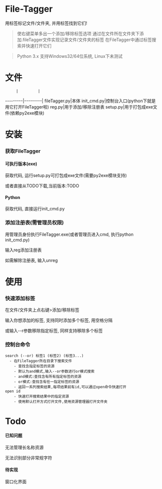 # File-Tagger
用标签标记文件/文件夹, 并用标签找到它们!

> 使右键菜单多出一个添加/移除标签选项
> 通过在文件所在文件夹下添加.fileTagger文件实现记录文件/文件夹的标签
> 在FileTagger中通过标签搜索并快速打开它们

> Python 3.x
> 支持Windows32/64位系统, Linux下未测试

# 文件
         |         |
---------|---------|
fileTagger.py|本体
init_cmd.py|控制台入口(python下就是用它打开FileTagger啦)
reg.py|用于添加/移除注册表
setup.py|用于打包成exe文件(依赖py2exe模块)

# 安装
### 获取FileTagger
#### 可执行版本(exe)
获取代码, 运行setup.py可打包成exe文件(需要py2exe模块支持)

或者直接从TODO下载,当前版本:TODO

#### Python
获取代码, 直接运行init_cmd.py

### 添加注册表(需管理员权限)
用管理员身份执行FileTagger.exe(或者管理员进入cmd, 执行python init_cmd.py)

输入reg添加注册表

如需解除注册表, 输入unreg

# 使用
### 快速添加标签
在文件/文件夹上点右键>添加/移除标签

输入你想添加的标签, 支持同时添加多个标签, 用空格分隔

或输入--r参数移除指定标签, 同样支持移除多个标签

### 控制台命令
```
search (--or) 标签1 (标签2) (标签3...)
  - 在FileTagger所在目录下搜索文件
	- 查找含指定标签的资源
	- 默认为and模式,输入--or参数进行or模式搜索
	- and模式:查找含有所有指定标签的资源
	- or模式:查找含有任一指定标签的资源
	- 返回一系列搜索结果,每项结果前有id,可以通过open命令快速打开
open id
	- 快速打开搜索结果中的指定资源
	- 使用默认打开方式打开文件,使用资源管理器打开文件夹
```

# Todo
#### 已知问题
无法管理长名称资源

无法识别部分非常规字符
#### 待实现
窗口化界面
